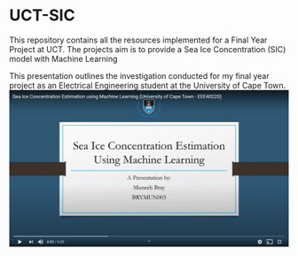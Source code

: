 # UCT-SIC
This repository contains all the resources implemented for a Final Year Project at UCT. The projects aim is to provide a Sea Ice Concentration (SIC) model with Machine Learning

This presentation outlines the investigation conducted for my final year project as an Electrical Engineering student at the University of Cape Town.
[![Video Thumbnail](image.png)](https://youtu.be/YVnLU0mbyls)


